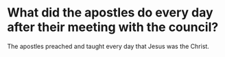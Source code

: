 # What did the apostles do every day after their meeting with the council?

The apostles preached and taught every day that Jesus was the Christ.
